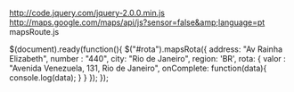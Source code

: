 http://code.jquery.com/jquery-2.0.0.min.js
http://maps.google.com/maps/api/js?sensor=false&amp;language=pt
mapsRoute.js

$(document).ready(function(){
	$("#rota").mapsRota({
		address: "Av Rainha Elizabeth",
		number : "440",
		city: "Rio de Janeiro",
		region: 'BR',
		rota: {
			valor : "Avenida Venezuela, 131, Rio de Janeiro",
			onComplete: function(data){
				console.log(data);
			}
		}
	});
});


<div id="rota"></div>
